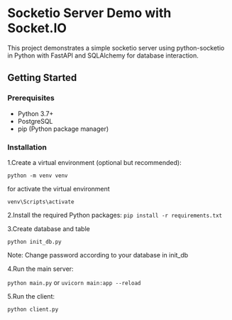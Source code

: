 # Socketio Server Demo with Socket.IO

This project demonstrates a simple  socketio server using  python-socketio in Python with FastAPI and SQLAlchemy for database interaction.

## Getting Started

### Prerequisites

- Python 3.7+
- PostgreSQL
- pip (Python package manager)

### Installation

1.Create a virtual environment (optional but recommended):

```python -m venv venv```

for activate the virtual environment

```venv\Scripts\activate```

2.Install the required Python packages:
```pip install -r requirements.txt```

3.Create database and table

```python init_db.py```

Note: Change password according to your  database in  init_db

4.Run the main server:

```python main.py```
or
```uvicorn main:app --reload```

5.Run the client:

```python client.py```
